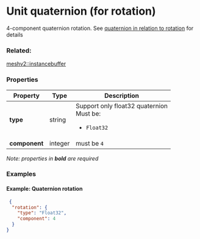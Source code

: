 # Unit quaternion (for rotation)

4-component quaternion rotation. See [quaternion in relation to rotation](http://run.usc.edu/cs520-s12/quaternions/quaternions-cs520.pdf) for details

### Related:

[meshv2::instancebuffer](instancebuffer.md)
### Properties

| Property | Type | Description |
| --- | --- | --- |
| **type** | string | Support only float32 quaternion<div>Must be:<ul><li>`Float32`</li></ul></div> |
| **component** | integer | must be `4` |

*Note: properties in **bold** are required*

### Examples 

#### Example: Quaternion rotation 

```json
 {
  "rotation": {
    "type": "Float32",
    "component": 4
  }
} 
```

